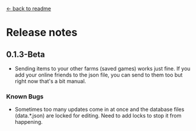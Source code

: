 ﻿[← back to readme](readme.md)

# Release notes
## 0.1.3-Beta
* Sending items to your other farms (saved games) works just fine. If you add your online friends to the json file, you can send to them too but right now that's a bit manual.

### Known Bugs
* Sometimes too many updates come in at once and the database files (data.*.json) are locked for editing. Need to add locks to stop it from happening.
